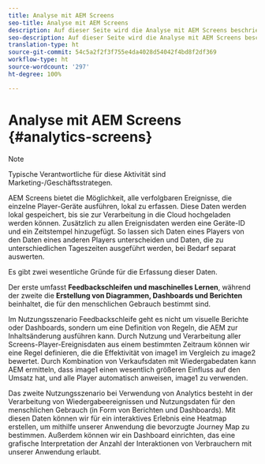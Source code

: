 ```yaml
---
title: Analyse mit AEM Screens
seo-title: Analyse mit AEM Screens
description: Auf dieser Seite wird die Analyse mit AEM Screens beschrieben.
seo-description: Auf dieser Seite wird die Analyse mit AEM Screens beschrieben.
translation-type: ht
source-git-commit: 54c5a2f2f3f755e4da4028d54042f4bd8f2df369
workflow-type: ht
source-wordcount: '297'
ht-degree: 100%

---
```



# Analyse mit AEM Screens {#analytics-screens}

>[!NOTE]
>
>Typische Verantwortliche für diese Aktivität sind Marketing-/Geschäftsstrategen.

AEM Screens bietet die Möglichkeit, alle verfolgbaren Ereignisse, die einzelne Player-Geräte ausführen, lokal zu erfassen. Diese Daten werden lokal gespeichert, bis sie zur Verarbeitung in die Cloud hochgeladen werden können. Zusätzlich zu allen Ereignisdaten werden eine Geräte-ID und ein Zeitstempel hinzugefügt. So lassen sich Daten eines Players von den Daten eines anderen Players unterscheiden und Daten, die zu unterschiedlichen Tageszeiten ausgeführt werden, bei Bedarf separat auswerten.

Es gibt zwei wesentliche Gründe für die Erfassung dieser Daten.

Der erste umfasst **Feedbackschleifen und maschinelles Lernen**, während der zweite die **Erstellung von Diagrammen, Dashboards und Berichten** beinhaltet, die für den menschlichen Gebrauch bestimmt sind.

Im Nutzungsszenario Feedbackschleife geht es nicht um visuelle Berichte oder Dashboards, sondern um eine Definition von Regeln, die AEM zur Inhaltsänderung ausführen kann. Durch Nutzung und Verarbeitung aller Screens-Player-Ereignisdaten aus einem bestimmten Zeitraum können wir eine Regel definieren, die die Effektivität von image1 im Vergleich zu image2 bewertet. Durch Kombination von Verkaufsdaten mit Wiedergabedaten kann AEM ermitteln, dass image1 einen wesentlich größeren Einfluss auf den Umsatz hat, und alle Player automatisch anweisen, image1 zu verwenden.

Das zweite Nutzungsszenario bei Verwendung von Analytics besteht in der Verarbeitung von Wiedergabeereignissen und Nutzungsdaten für den menschlichen Gebrauch (in Form von Berichten und Dashboards).
Mit diesen Daten können wir für ein interaktives Erlebnis eine Heatmap erstellen, um mithilfe unserer Anwendung die bevorzugte Journey Map zu bestimmen. Außerdem können wir ein Dashboard einrichten, das eine grafische Interpretation der Anzahl der Interaktionen von Verbrauchern mit unserer Anwendung erlaubt.

